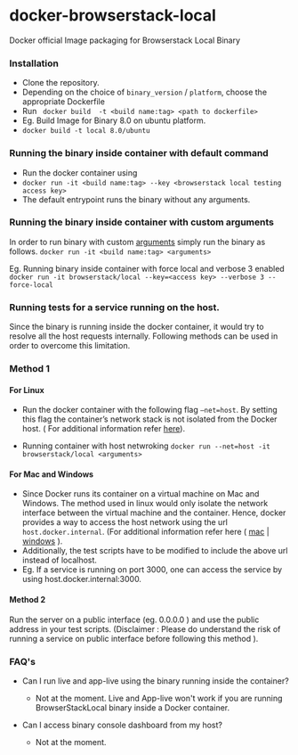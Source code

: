 # docker-browserstack-local
Docker official Image packaging for Browserstack Local Binary

### Installation
- Clone the repository. 
- Depending on the choice of `binary_version` / `platform`, choose the appropriate Dockerfile 
- Run ``` docker build  -t <build name:tag> <path to dockerfile>``` 
- Eg. Build Image for Binary 8.0 on ubuntu platform.
- ```docker build -t local 8.0/ubuntu```

### Running the binary inside container with default command
 - Run the docker container using  
- ```docker run -it <build name:tag> --key <browserstack local testing access key>```
- The default entrypoint runs the binary without any arguments.

### Running the binary inside container with custom arguments
In order to run binary with custom [arguments](https://browserstack.com/local-testing) simply run the binary as follows.
`docker run -it <build name:tag> <arguments>`

Eg. Running binary inside container with force local and verbose 3 enabled
`docker run -it browserstack/local --key=<access key> --verbose 3 --force-local`


### Running tests for a service running on the host. 
Since the binary is running inside the docker container, it would try to resolve all the host requests internally. Following methods can be used in order to overcome this limitation.

### Method 1
#### For Linux
- Run the docker container with the following flag `–net=host`. By setting this flag the container’s network stack is not isolated from the Docker host. ( For additional information refer [here](https://docs.docker.com/network/host/)).

- Running container with host netwroking
```docker run --net=host -it browserstack/local <arguments>```

#### For Mac and Windows
- Since Docker runs its container on a virtual machine on Mac and Windows. The method used in linux would only isolate the network interface between the virtual machine and the container. Hence, docker provides a way to access the host network using the url  `host.docker.internal`. (For additional information refer here ( [mac](https://docs.docker.com/docker-for-mac/networking/) | [windows](https://docs.docker.com/docker-for-windows/networking/) ).
- Additionally, the test scripts have to be modified to include the above url instead of localhost.
- Eg. If a service is running on port 3000, one can access the service by using host.docker.internal:3000.

#### Method 2
Run the server on a public interface (eg. 0.0.0.0 ) and use the public address in your test scripts. 
(Disclaimer : Please do understand the risk of running a service on public interface before following this method ).

### FAQ's
* Can I run live and app-live using the binary running inside the container?
  - Not at the moment. Live and App-live won't work if you are running BrowserStackLocal binary inside a Docker container.

* Can I access binary console dashboard from my host?
  - Not at the moment. 
  
